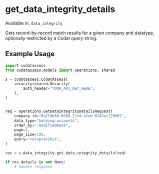 # get_data_integrity_details
Available in: `data_integrity`

Gets record-by-record match results for a given company and datatype, optionally restricted by a Codat query string.

## Example Usage
```python
import codatassess
from codatassess.models import operations, shared

s = codatassess.CodatAssess(
    security=shared.Security(
        auth_header="YOUR_API_KEY_HERE",
    ),
)


req = operations.GetDataIntegrityDetailsRequest(
    company_id="8a210b68-6988-11ed-a1eb-0242ac120002",
    data_type="banking-accounts",
    order_by="-modifiedDate",
    page=1,
    page_size=100,
    query="voluptatibus",
)

res = s.data_integrity.get_data_integrity_details(req)

if res.details is not None:
    # handle response
```